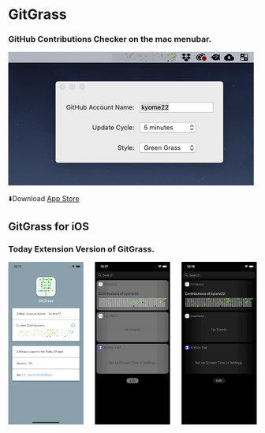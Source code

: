 # GitGrass

### GitHub Contributions Checker on the mac menubar.

![grass_light](materials/grass_light.png)

⬇️Download [App Store](https://apps.apple.com/us/app/gitgrass/id1501139279)

## GitGrass for iOS
### Today Extension Version of GitGrass.

![gitgrass_ios](materials/gitgrass_ios.png)